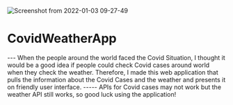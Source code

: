 ![Screenshot from 2022-01-03 09-27-49](https://user-images.githubusercontent.com/48977195/147948830-ba623b73-e56a-4477-b90b-d5fd9a26422c.png)

# CovidWeatherApp
--- When the people around the world faced the Covid Situation, I thought it would be a good idea if people could check Covid cases around world when they check the weather. Therefore, I made this web application that pulls the information about the Covid Cases and the weather and presents it on friendly user interface. 
----- APIs for Covid cases may not work but the weather API still works, so good luck using the application!

